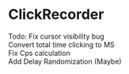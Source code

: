 # ClickRecorder
Todo:
Fix cursor visibility bug<br>
Convert total time clicking to MS<br>
Fix Cps calculation<br>
Add Delay Randomization (Maybe)<br>

